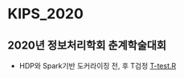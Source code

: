 # KIPS_2020

## 2020년 정보처리학회 춘계학술대회

* HDP와 Spark기반 도커라이징 전, 후 T검정 [T-test.R](https://github.com/boahchoi/KIPS_2020/blob/master/T-test.R)
